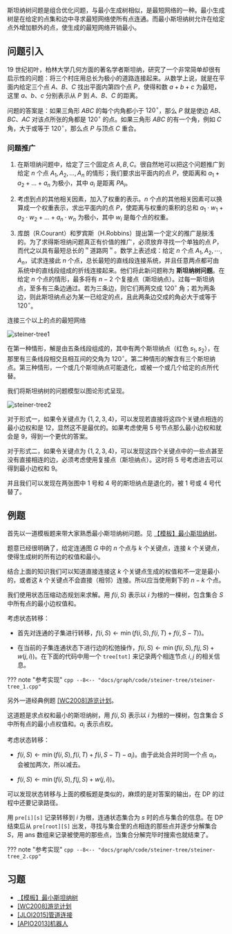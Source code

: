 斯坦纳树问题是组合优化问题，与最小生成树相似，是最短网络的一种。最小生成树是在给定的点集和边中寻求最短网络使所有点连通。而最小斯坦纳树允许在给定点外增加额外的点，使生成的最短网络开销最小。

## 问题引入

19 世纪初叶，柏林大学几何方面的著名学者斯坦纳，研究了一个非常简单却很有启示性的问题：将三个村庄用总长为极小的道路连接起来。从数学上说，就是在平面内给定三个点 $A$、$B$、$C$ 找出平面内第四个点 $P$，使得和数 $a+b+c$ 为最短，这里 $a$、$b$、$c$ 分别表示从 $P$ 到 $A$、$B$、$C$ 的距离。

问题的答案是：如果三角形 $\textit{ABC}$ 的每个内角都小于 $120^{\circ}$，那么 $P$ 就是使边 $\textit{AB}$、$\textit{BC}$、$\textit{AC}$ 对该点所张的角都是 $120^{\circ}$ 的点。如果三角形 $\textit{ABC}$ 的有一个角，例如 $C$ 角，大于或等于 $120^{\circ}$，那么点 $P$ 与顶点 $C$ 重合。

### 问题推广

1.  在斯坦纳问题中，给定了三个固定点 $A,B,C$。很自然地可以把这个问题推广到给定 $n$ 个点 $A_1,A_2,\dots,A_n$ 的情形；我们要求出平面内的点 $P$，使距离和 $a_1+a_2+\dots+a_n$ 为极小，其中 $a_i$ 是距离 $PA_i$。

2.  考虑到点的其他相关因素，加入了权重的表示。$n$ 个点的其他相关因素可以换算成一个权重表示，求出平面内的点 $P$，使距离与权重的乘积的总和 $a_1\cdot w_1+a_2\cdot w_2+\dots+a_n\cdot w_n$ 为极小，其中 $w_i$ 是每个点的权重。

3.  库朗（R.Courant）和罗宾斯（H.Robbins）提出第一个定义的推广是肤浅的。为了求得斯坦纳问题真正有价值的推广，必须放弃寻找一个单独的点 $P$，而代之以具有最短总长的＂道路网＂。数学上表述成：给定 $n$ 个点 $A_1,A_2,\cdots,A_n$，试求连接此 $n$ 个点，总长最短的直线段连接系统，并且任意两点都可由系统中的直线段组成的折线连接起来。他们将此新问题称为 **斯坦纳树问题**。在给定 $n$ 个点的情形，最多将有 $n-2$ 个复接点（斯坦纳点）。过每一斯坦纳点，至多有三条边通过。若为三条边，则它们两两交成 $120^{\circ}$ 角；若为两条边，则此斯坦纳点必为某一已给定的点，且此两条边交成的角必大于或等于 $120^{\circ}$。

连接三个以上的点的最短网络

![steiner-tree1](./images/steiner-tree-1.svg)

在第一种情形，解是由五条线段组成的，其中有两个斯坦纳点（红色 $s_1,s_2$），在那里有三条线段相交且相互间的交角为 $120^{\circ}$。第二种情形的解含有三个斯坦纳点。第三种情形，一个或几个斯坦纳点可能退化，或被一个或几个给定的点所代替。

我们将斯坦纳树的问题模型以图论形式呈现。

![steiner-tree2](./images/steiner-tree-2.svg)

对于形式一，如果令关键点为 $\{1,2,3,4\}$，可以发现若直接将这四个关键点相连的最小边权和是 12，显然这不是最优的。如果考虑使用 5 号节点那么最小边权和就会是 9，得到一个更优的答案。

对于形式二，如果令关键点为 $\{1,2,3,4\}$，可以发现这四个关键点中的一些点甚至没有直接相连的边，必须考虑使用复接点（斯坦纳点）。这时将 5 号考虑进去可以得到最小边权和 9。

并且我们可以发现在两张图中 1 号和 4 号的斯坦纳点是退化的，被 1 号或 4 号代替了。

## 例题

首先以一道模板题来带大家熟悉最小斯坦纳树问题。见 [【模板】最小斯坦纳树](https://www.luogu.com.cn/problem/P6192)。

题意已经很明确了，给定连通图 $G$ 中的 $n$ 个点与 $k$ 个关键点，连接 $k$ 个关键点，使得生成树的所有边的权值和最小。

结合上面的知识我们可以知道直接连接这 $k$ 个关键点生成的权值和不一定是最小的，或者这 $k$ 个关键点不会直接（相邻）连接。所以应当使用剩下的 $n-k$ 个点。

我们使用状态压缩动态规划来求解。用 $f(i,S)$ 表示以 $i$ 为根的一棵树，包含集合 $S$ 中所有点的最小边权值和。

考虑状态转移：

-   首先对连通的子集进行转移，$f(i,S)\leftarrow \min(f(i,S),f(i,T)+f(i,S-T))$。

-   在当前的子集连通状态下进行边的松弛操作，$f(i,S)\leftarrow \min(f(i,S),f(j,S)+w(j,i))$。在下面的代码中用一个 `tree[tot]` 来记录两个相连节点 $i,j$ 的相关信息。

??? note "参考实现"
    ```cpp
    --8<-- "docs/graph/code/steiner-tree/steiner-tree_1.cpp"
    ```

另外一道经典例题 [\[WC2008\]游览计划](https://www.luogu.com.cn/problem/P4294)。

这道题是求点权和最小的斯坦纳树，用 $f(i,S)$ 表示以 $i$ 为根的一棵树，包含集合 $S$ 中所有点的最小点权值和。$a_i$ 表示点权。

考虑状态转移：

-   $f(i,S)\leftarrow \min(f(i,S),f(i,T)+f(i,S-T)-a_i)$。由于此处合并时同一个点 $a_i$，会被加两次，所以减去。

-   $f(i,S)\leftarrow \min(f(i,S),f(j,S)+w(j,i))$。

可以发现状态转移与上面的模板题是类似的，麻烦的是对答案的输出，在 DP 的过程中还要记录路径。

用 `pre[i][s]` 记录转移到 $i$ 为根，连通状态集合为 $s$ 时的点与集合的信息。在 DP 结束后从 `pre[root][S]` 出发，寻找与集合里的点相连的那些点并逐步分解集合 $S$，用 ans 数组来记录被使用的那些点，当集合分解完毕时搜索也就结束了。

??? note "参考实现"
    ```cpp
    --8<-- "docs/graph/code/steiner-tree/steiner-tree_2.cpp"
    ```

## 习题

-   [【模板】最小斯坦纳树](https://www.luogu.com.cn/problem/P6192)
-   [\[WC2008\]游览计划](https://www.luogu.com.cn/problem/P4294)
-   [\[JLOI2015\]管道连接](https://loj.ac/problem/2110)
-   [\[APIO2013\]机器人](https://www.luogu.com.cn/problem/P3638)

